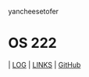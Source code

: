yancheesetofer
# OS 222

| [LOG](TXT/mylog.txt) | [LINKS](LINKS/) | [GitHub](https://github.com/yancheesetofer/os222)
